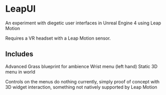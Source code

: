 # LeapUI
An experiment with diegetic user interfaces in Unreal Engine 4 using Leap Motion

Requires a VR headset with a Leap Motion sensor.

## Includes
Advanced Grass blueprint for ambience
Wrist menu (left hand)
Static 3D menu in world

Controls on the menus do nothing currently, simply proof of concept with 3D widget interaction, something not natively supported by Leap Motion
